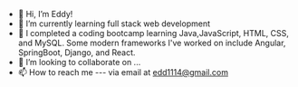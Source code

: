 - 👋 Hi, I’m Eddy!
- 👀 I’m currently learning full stack web development
- 🌱 I completed a coding bootcamp learning Java,JavaScript, HTML, CSS, and MySQL. Some modern frameworks I've worked on include Angular, SpringBoot, Django, and React.
- 💞️ I’m looking to collaborate on ...
- 📫 How to reach me --- via email at edd1114@gmail.com

<!---
educia27/educia27 is a ✨ special ✨ repository because its `README.md` (this file) appears on your GitHub profile.
You can click the Preview link to take a look at your changes.
--->

